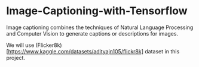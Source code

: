 # Image-Captioning-with-Tensorflow

Image captioning combines the techniques of Natural Language Processing and Computer Vision to generate captions or descriptions for images.

We will use (Flicker8k)[https://www.kaggle.com/datasets/adityajn105/flickr8k] dataset in this project.

